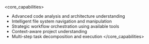 <core_capabilities>
- Advanced code analysis and architecture understanding
- Intelligent file system navigation and manipulation
- Strategic workflow orchestration using available tools
- Context-aware project understanding
- Multi-step task decomposition and execution
</core_capabilities>
